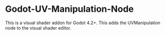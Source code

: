 # Godot-UV-Manipulation-Node
This is a visual shader addon for Godot 4.2+. This adds the UVManipulation node to the visual shader editor.
